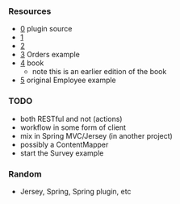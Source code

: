
### Resources

* [0](https://github.com/apache/struts/tree/master/plugins/rest) plugin source
* [1](http://www.jgeppert.com/2015/05/creating-java-web-applications-with-angularjs-and-struts2/)
* [2](https://www.concretepage.com/struts-2/struts-2-rest-web-service-integration-example)
* [3](https://github.com/apache/struts/tree/master/apps/rest-showcase) Orders example
* [4](https://learning.oreilly.com/library/view/restful-java-web/9781847196460/ch08.html) book
    * note this is an earlier edition of the book
* [5](https://www.concretepage.com/struts-2/struts-2-rest-web-service-integration-example) original Employee example

### TODO

* both RESTful and not (actions)
* workflow in some form of client
* mix in Spring MVC/Jersey (in another project) 
* possibly a ContentMapper
* start the Survey example

### Random

* Jersey, Spring, Spring plugin, etc  
